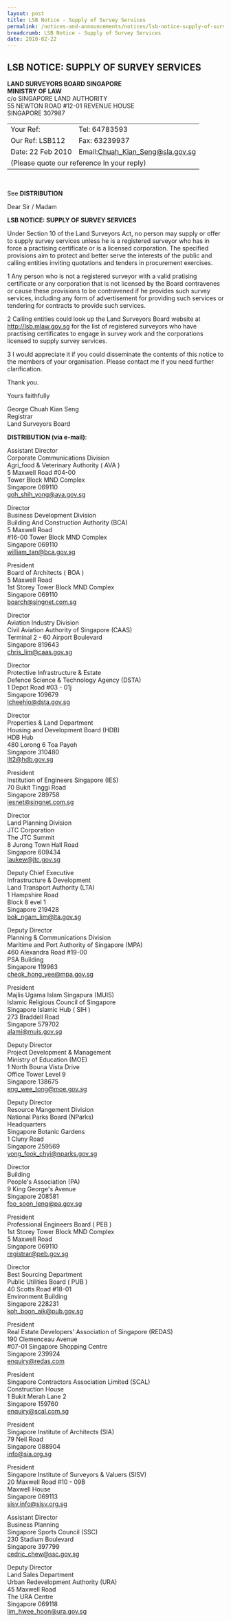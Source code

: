 ```yaml
---
layout: post
title: LSB Notice - Supply of Survey Services
permalink: /notices-and-announcements/notices/lsb-notice-supply-of-survey-services/
breadcrumb: LSB Notice - Supply of Survey Services
date: 2010-02-22
---
```


LSB NOTICE: SUPPLY OF SURVEY SERVICES
---

**LAND SURVEYORS BOARD SINGAPORE**<br>
**MINISTRY OF LAW**<br>
c/o SINGAPORE LAND AUTHORITY<br>
55 NEWTON ROAD #12-01 REVENUE HOUSE<br>
SINGAPORE 307987<br>

<table>
  <tr>
    <td>Your Ref:</td>
    <td>Tel: 64783593</td>
  </tr>
  <tr>
    <td>Our Ref: LSB112</td>
    <td>Fax: 63239937</td>
  </tr>
  <tr>
    <td>Date: 22 Feb 2010</td>
    <td>Email:<a href="mailto:Chuah_Kian_Seng@sla.gov.sg">Chuah_Kian_Seng@sla.gov.sg</a></td>
  </tr>
  <tr>
    <td colspan="2">(Please quote our reference In your reply)</td>
  </tr>
</table><br>

See **DISTRIBUTION**
 
Dear Sir / Madam
 
**LSB NOTICE: SUPPLY OF SURVEY SERVICES**
 
Under Section 10 of the Land Surveyors Act, no person may supply or offer to supply survey services unless he is a registered surveyor who has in force a practising certificate or is a licensed corporation. The specified provisions aim to protect and better serve the interests of the public and calling entities inviting quotations and tenders in procurement exercises.<br>
 
1 Any person who is not a registered surveyor with a valid pratising certificate or any corporation that is not licensed by the Board contravenes or cause these provisions to be contravened if he provides such survey services, including any form of advertisement for providing such services or tendering for contracts to provide such services.<br>
 
2 Calling entities could look up the Land Surveyors Board website at http://lsb.mlaw.gov.sg for the list of registered surveyors who have practising certificates to engage in survey work and the corporations licensed to supply survey services.<br>
 
3 I would appreciate it if you could disseminate the contents of this notice to the members of your organisation. Please contact me if you need further clarification.<br>

Thank you.
 
Yours faithfully
  
George Chuah Kian Seng<br>
Registrar<br>
Land Surveyors Board<br>


**DISTRIBUTION (via e-mail)**:<br>


Assistant Director<br>
Corporate Communications Division<br>
Agri_food & Veterinary Authority ( AVA )<br>
5 Maxwell Road #04-00<br>
Tower Block MND Complex<br>
Singapore 069110<br>
goh_shih_yong@ava.gov.sg<br>
 
Director<br>
Business Development Division<br>
Building And Construction Authority (BCA)<br>
5 Maxwell Road<br>
#16-00 Tower Block MND Complex<br>
Singapore 069110<br>
william_tan@bca.gov.sg<br>
 
President<br>
Board of Architects ( BOA )<br>
5 Maxwell Road<br>
1st Storey Tower Block MND Complex<br>
Singapore 069110<br>
boarch@singnet.com.sg<br>
 
Director<br>
Aviation Industry Division<br>
Civil Aviation Authority of Singapore (CAAS)<br>
Terminal 2 - 60 Airport Boulevard<br>
Singapore 819643<br>
chris_lim@caas.gov.sg<br>
 
Director<br>
Protective Infrastructure & Estate<br>
Defence Science & Technology Agency (DSTA)<br>
1 Depot Road #03 - 01j<br>
Singapore 109679<br>
lcheehio@dsta.gov.sg<br>
 
Director<br>
Properties & Land Department<br>
Housing and Development Board (HDB)<br>
HDB Hub<br>
480 Lorong 6 Toa Payoh<br>
Singapore 310480<br>
llt2@hdb.gov.sg<br>
 
President<br>
Institution of Engineers Singapore (IES)<br>
70 Bukit Tinggi Road<br>
Singapore 289758<br>
iesnet@singnet.com.sg<br>

Director<br>
Land Planning Division<br>
JTC Corporation<br>
The JTC Summit<br>
8 Jurong Town Hall Road<br>
Singapore 609434<br>
laukew@jtc.gov.sg<br>
 
Deputy Chief Executive<br>
Infrastructure & Development<br>
Land Transport Authority (LTA)<br>
1 Hampshire Road<br>
Block 8 evel 1<br>
Singapore 219428<br>
bok_ngam_lim@lta.gov.sg<br>
 
Deputy Director<br>
Planning & Communications Division<br>
Maritime and Port Authority of Singapore (MPA)<br>
460 Alexandra Road #19-00<br>
PSA Building<br>
Singapore 119963<br>
cheok_hong_yee@mpa.gov.sg<br>
 
President<br>
Majlis Ugama Islam Singapura (MUIS)<br>
Islamic Religious Council of Singapore<br>
Singapore Islamic Hub ( SIH )<br>
273 Braddell Road<br>
Singapore 579702<br>
alami@muis.gov.sg<br>
 
Deputy Director<br>
Project Development & Management<br>
Ministry of Education (MOE)<br>
1 North Bouna Vista Drive<br>
Office Tower Level 9<br>
Singapore 138675<br>
eng_wee_tong@moe.gov.sg<br>
 
Deputy Director<br>
Resource Mangement Division<br>
National Parks Board (NParks)<br>
Headquarters<br>
Singapore Botanic Gardens<br>
1 Cluny Road<br>
Singapore 259569<br>
yong_fook_chyi@nparks.gov.sg<br>
 
Director<br>
Building<br>
People's Association (PA)<br>
9 King George's Avenue<br>
Singapore 208581<br>
foo_soon_leng@pa.gov.sg<br>

President<br>
Professional Engineers Board ( PEB )<br>
1st Storey Tower Block MND Complex<br>
5 Maxwell Road<br>
Singapore 069110<br>
registrar@peb.gov.sg<br>
 
Director<br>
Best Sourcing Department<br>
Public Utilities Board ( PUB )<br>
40 Scotts Road #18-01<br>
Environment Building<br>
Singapore 228231<br>
koh_boon_aik@pub.gov.sg<br>
 
President<br>
Real Estate Developers' Association of Singapore (REDAS)<br>
190 Clemenceau Avenue<br>
#07-01 Singapore Shopping Centre<br>
Singapore 239924<br>
enquiry@redas.com<br>
 
President<br>
Singapore Contractors Association Limited (SCAL)<br>
Construction House<br>
1 Bukit Merah Lane 2<br>
Singapore 159760<br>
enquiry@scal.com.sg<br>
 
President<br>
Singapore Institute of Architects (SIA)<br>
79 Neil Road<br>
Singapore 088904<br>
info@sia.org.sg<br>
 
President<br>
Singapore Institute of Surveyors & Valuers (SISV)<br>
20 Maxwell Road #10 - 09B<br>
Maxwell House<br>
Singapore 069113<br>
sisv.info@sisv.org.sg<br>
 
Assistant Director<br>
Business Planning<br>
Singapore Sports Council (SSC)<br>
230 Stadium Boulevard<br>
Singapore 397799<br>
cedric_chew@ssc.gov.sg<br>
 
Deputy Director<br>
Land Sales Department<br>
Urban Redevelopment Authority (URA)<br>
45 Maxwell Road<br>
The URA Centre<br>
Singapore 069118<br>
lim_hwee_hoon@ura.gov.sg<br>
 
 
